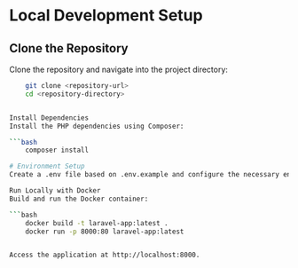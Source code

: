 # Local Development Setup

## Clone the Repository

Clone the repository and navigate into the project directory:

```bash
    git clone <repository-url>
    cd <repository-directory>


Install Dependencies
Install the PHP dependencies using Composer:

```bash
    composer install

# Environment Setup
Create a .env file based on .env.example and configure the necessary environment variables. This file should include configurations for your database, application key, and other environment-specific settings.

Run Locally with Docker
Build and run the Docker container:

```bash
    docker build -t laravel-app:latest .
    docker run -p 8000:80 laravel-app:latest


Access the application at http://localhost:8000.